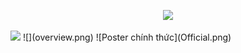 <p align="center">
  <img src="assets/overview.png" width="600"/>
</p>

<img src="assets/overview.png" width="800">
![](overview.png)
![Poster chính thức](Official.png)
